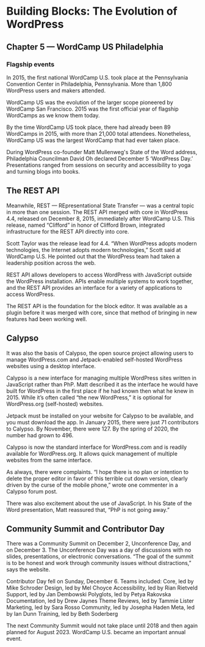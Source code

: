 # Building Blocks: The Evolution of WordPress 
## Chapter 5 — WordCamp US Philadelphia

### Flagship events

In 2015, the first national WordCamp U.S. took place at the Pennsylvania Convention Center in Philadelphia, Pennsylvania. More than 1,800 WordPress users and makers attended. 

WordCamp US was the evolution of the larger scope pioneered by WordCamp San Francisco. 2015 was the first official year of flagship WordCamps as we know them today.

By the time WordCamp US took place, there had already been 89 WordCamps in 2015, with more than 21,000 total attendees. Nonetheless, WordCamp US was the largest WordCamp that had ever taken place. 

During WordPress co-founder Matt Mullenweg's State of the Word address, Philadelphia Councilman David Oh declared December 5 ‘WordPress Day.’ Presentations ranged from sessions on security and accessibility to yoga and turning blogs into books. 

## The REST API

Meanwhile, REST — REpresentational State Transfer — was a central topic in more than one session. The REST API merged with core in WordPress 4.4, released on December 8, 2015, immediately after WordCamp U.S. This release, named “Clifford” in honor of Clifford Brown, integrated infrastructure for the REST API directly into core. 

Scott Taylor was the release lead for 4.4. “When WordPress adopts modern technologies, the Internet adopts modern technologies,” Scott said at WordCamp U.S. He pointed out that the WordPress team had taken a leadership position across the web.

REST API allows developers to access WordPress with JavaScript outside the WordPress installation. APIs enable multiple systems to work together, and the REST API provides an interface for a variety of applications to access WordPress.

The REST API is the foundation for the block editor. It was available as a plugin before it was merged with core, since that method of bringing in new features had been working well. 

## Calypso

It was also the basis of Calypso, the open source project allowing users to manage WordPress.com and Jetpack-enabled self-hosted WordPress websites using a desktop interface.


Calypso is a new interface for managing multiple WordPress sites written in JavaScript rather than PhP. Matt described it as the interface he would have built for WordPress in the first place if he had known then what he knew in 2015. While it’s often called “the new WordPress,” it is optional for WordPress.org (self-hosted) websites.

Jetpack must be installed on your website for Calypso to be available, and you must download the app. In January 2015, there were just 71 contributors to Calypso. By November, there were 127. By the spring of 2020, the number had grown to 496.

Calypso is now the standard interface for WordPress.com and is readily available for WordPress.org. It allows quick management of multiple websites from the same interface.

As always, there were complaints. “I hope there is no plan or intention to delete the proper editor in favor of this terrible cut down version, clearly driven by the curse of the mobile phone,” wrote one commenter in a Calypso forum post.

There was also excitement about the use of JavaScript. In his State of the Word presentation, Matt reassured that, “PhP is not going away.”

## Community Summit and Contributor Day

There was a Community Summit on December 2, Unconference Day, and on December 3. The Unconference Day was a day of discussions with no slides, presentations, or electronic conversations. “The goal of the summit is to be honest and work through community issues without distractions,” says the website. 

Contributor Day fell on Sunday, December 6. Teams included:
Core, led by Mike Schroder
Design, led by Mel Choyce
Accessibility, led by Rian Rietveld
Support, led by Jan Dembowski
Polyglots, led by Petya Rakovska
Documentation, led by Drew Jaynes
Theme Reviews, led by Tammie Lister
Marketing, led by Sara Rosso
Community, led by Josepha Haden
Meta, led by Ian Dunn
Training, led by Beth Soderberg

The next Community Summit would not take place until 2018 and then again planned for August 2023. WordCamp U.S. became an important annual event.
